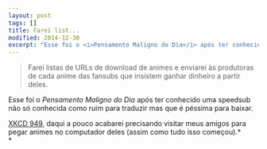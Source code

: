```yaml
---
layout: post
tags: []
title: Farei list...
modified: 2014-12-30
excerpt: "Esse foi o <i>Pensamento Maligno do Dia</i> após ter conhecido uma speedsub não só conhecida como ruim para traduzir mas que é péssima para baixar."
---
```


> Farei listas de URLs de download de animes e enviarei às produtoras de
> cada anime das fansubs que insistem ganhar dinheiro a partir deles.

Esse foi o *Pensamento Maligno do Dia* após ter conhecido uma speedsub
não só conhecida como ruim para traduzir mas que é péssima para baixar.

[XKCD 949](https://xkcd.com/949/), daqui a pouco acabarei precisando
visitar meus amigos para pegar animes no computador deles (assim como
tudo isso começou).*\
*

